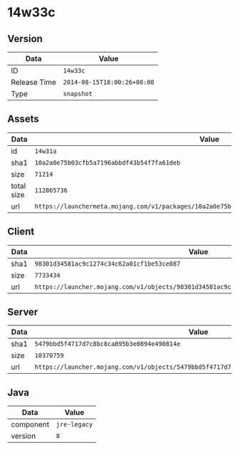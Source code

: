 # 14w33c

## Version

|**Data**        | **Value**                 |
|----------------|-------------------------|
| ID   | ```14w33c```   |
| Release Time   | ```2014-08-15T18:00:26+00:00```   |
| Type   | ```snapshot```   |

## Assets

|**Data**        | **Value**                 |
|----------------|-------------------------|
| id   | ```14w31a```   |
| sha1   | ```10a2a0e75b03cfb5a7196abbdf43b54f7fa61deb```   |
| size   | ```71214```   |
| total size  | ```112865736```  |
| url       | ```https://launchermeta.mojang.com/v1/packages/10a2a0e75b03cfb5a7196abbdf43b54f7fa61deb/14w31a.json``` |

## Client

|**Data**        | **Value**                 |
|----------------|-------------------------|
| sha1   | ```98301d34581ac9c1274c34c62a01cf1be53ce887```   |
| size   | ```7733434```   |
| url       | ```https://launcher.mojang.com/v1/objects/98301d34581ac9c1274c34c62a01cf1be53ce887/client.jar``` |

## Server

|**Data**        | **Value**                 |
|----------------|-------------------------|
| sha1   | ```5479bbd5f4717d7c8bc8ca895b3e0894e490814e```   |
| size   | ```10370759```   |
| url       | ```https://launcher.mojang.com/v1/objects/5479bbd5f4717d7c8bc8ca895b3e0894e490814e/server.jar``` |

## Java

|**Data**        | **Value**                 |
|----------------|-------------------------|
| component   | ```jre-legacy```   |
| version   | ```8```   |